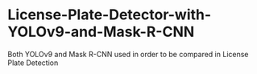 # License-Plate-Detector-with-YOLOv9-and-Mask-R-CNN
Both YOLOv9 and Mask R-CNN used in order to be compared in License Plate Detection
